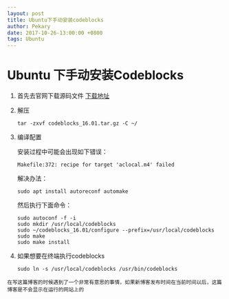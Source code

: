 ```yaml
---
layout: post
title: Ubuntu下手动安装codeblocks
author: Pekary
date: 2017-10-26-13:00:00 +0800
tags: Ubuntu
---
```



# Ubuntu 下手动安装Codeblocks

1. 首先去官网下载源码文件 [下载地址](http://www.codeblocks.org/downloads/25)

2. 解压

   ```shell
   tar -zxvf codeblocks_16.01.tar.gz -C ~/
   ```

3. 编译配置

   安装过程中可能会出现如下错误：

   ```shell
   Makefile:372: recipe for target 'aclocal.m4' failed
   ```

   解决办法：

   ```shell
   sudo apt install autoreconf automake
   ```

   然后执行下面命令：

   ```shell
   sudo autoconf -f -i
   sudo mkdir /usr/local/codeblocks
   sudo ~/codeblocks_16.01/configure --prefix=/usr/local/codeblocks
   sudo make
   sudo make install
   ```

4. 如果想要在终端执行codeblocks

   ```shell
   sudo ln -s /usr/local/codeblocks /usr/bin/codeblocks
   ```



`在写这篇博客的时候遇到了一个非常有意思的事情，如果新博客发布时间在当前时间以后，这篇博客是不会显示在运行的网站上的`